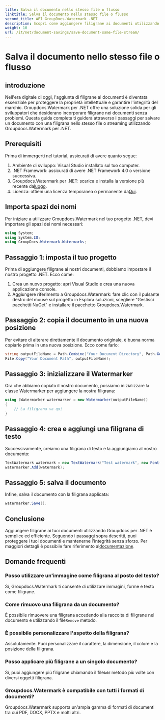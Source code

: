 ```yaml
---
title: Salva il documento nello stesso file o flusso
linktitle: Salva il documento nello stesso file o flusso
second_title: API GroupDocs.Watermark .NET
description: Scopri come aggiungere filigrane ai documenti utilizzando Groupdocs.Watermark per .NET. Questa guida fornisce istruzioni per garantire la protezione e l'integrità dei documenti.
weight: 10
url: /it/net/document-savings/save-document-same-file-stream/
---
```


# Salva il documento nello stesso file o flusso

## introduzione
Nell'era digitale di oggi, l'aggiunta di filigrane ai documenti è diventata essenziale per proteggere la proprietà intellettuale e garantire l'integrità del marchio. Groupdocs.Watermark per .NET offre una soluzione solida per gli sviluppatori che desiderano incorporare filigrane nei documenti senza problemi. Questa guida completa ti guiderà attraverso i passaggi per salvare un documento con una filigrana nello stesso file o streaming utilizzando Groupdocs.Watermark per .NET.
## Prerequisiti
Prima di immergerti nel tutorial, assicurati di avere quanto segue:
1. Ambiente di sviluppo: Visual Studio installato sul tuo computer.
2. .NET Framework: assicurati di avere .NET Framework 4.0 o versione successiva.
3.  Groupdocs.Watermark per .NET: scarica e installa la versione più recente da[luogo](https://releases.groupdocs.com/Watermark/net/).
4.  Licenza: ottieni una licenza temporanea o permanente da[Qui](https://purchase.groupdocs.com/temporary-license/).
## Importa spazi dei nomi
Per iniziare a utilizzare Groupdocs.Watermark nel tuo progetto .NET, devi importare gli spazi dei nomi necessari:
```csharp
using System;
using System.IO;
using GroupDocs.Watermark.Watermarks;
```
## Passaggio 1: imposta il tuo progetto
Prima di aggiungere filigrane ai nostri documenti, dobbiamo impostare il nostro progetto .NET. Ecco come:
1. Crea un nuovo progetto: apri Visual Studio e crea una nuova applicazione console.
2. Aggiungere riferimento a Groupdocs.Watermark: fare clic con il pulsante destro del mouse sul progetto in Esplora soluzioni, scegliere "Gestisci pacchetti NuGet" e installare il pacchetto Groupdocs.Watermark.
## Passaggio 2: copia il documento in una nuova posizione
Per evitare di alterare direttamente il documento originale, è buona norma copiarlo prima in una nuova posizione. Ecco come farlo:
```csharp
string outputFileName = Path.Combine("Your Document Directory", Path.GetFileName("Your Document Path"));
File.Copy("Your Document Path", outputFileName);
```
## Passaggio 3: inizializzare il Watermarker
Ora che abbiamo copiato il nostro documento, possiamo inizializzare la classe Watermarker per aggiungere la nostra filigrana:
```csharp
using (Watermarker watermarker = new Watermarker(outputFileName))
{
    // La filigrana va qui
}
```
## Passaggio 4: crea e aggiungi una filigrana di testo
Successivamente, creiamo una filigrana di testo e la aggiungiamo al nostro documento:
```csharp
TextWatermark watermark = new TextWatermark("Test watermark", new Font("Arial", 12));
watermarker.Add(watermark);
```
## Passaggio 5: salva il documento
Infine, salva il documento con la filigrana applicata:
```csharp
watermarker.Save();
```
## Conclusione
Aggiungere filigrane ai tuoi documenti utilizzando Groupdocs per .NET è semplice ed efficiente. Seguendo i passaggi sopra descritti, puoi proteggere i tuoi documenti e mantenerne l'integrità senza sforzo. Per maggiori dettagli è possibile fare riferimento al[documentazione](https://tutorials.groupdocs.com/Watermark/net/).
## Domande frequenti
### Posso utilizzare un'immagine come filigrana al posto del testo?
Sì, Groupdocs.Watermark ti consente di utilizzare immagini, forme e testo come filigrane.
### Come rimuovo una filigrana da un documento?
 È possibile rimuovere una filigrana accedendo alla raccolta di filigrane nel documento e utilizzando il file`Remove` metodo.
### È possibile personalizzare l'aspetto della filigrana?
Assolutamente. Puoi personalizzare il carattere, la dimensione, il colore e la posizione della filigrana.
### Posso applicare più filigrane a un singolo documento?
 Sì, puoi aggiungere più filigrane chiamando il file`Add` metodo più volte con diversi oggetti filigrana.
### Groupdocs.Watermark è compatibile con tutti i formati di documenti?
Groupdocs.Watermark supporta un'ampia gamma di formati di documenti tra cui PDF, DOCX, PPTX e molti altri.